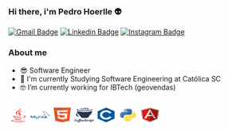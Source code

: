 ### Hi there, i'm Pedro Hoerlle 👽

[![Gmail Badge](https://img.shields.io/badge/Gmail-D14836?style=for-the-badge&logo=gmail&logoColor=white)](mailto:pedru.hoerlle@gmail.com)
[![Linkedin Badge](https://img.shields.io/badge/LinkedIn-0077B5?style=for-the-badge&logo=linkedin&logoColor=white&link=https://www.linkedin.com/in/pedro-hoerlle-42b91a204/)](https://www.linkedin.com/in/pedro-hoerlle-42b91a204/)
[![Instagram Badge](https://img.shields.io/badge/Instagram-E4405F?style=for-the-badge&logo=instagram&logoColor=white&link=https://www.instagram.com/pedrooo.hoerlle/)](https://www.instagram.com/pedrooo.hoerlle/)

### About me
- 😎 Software Engineer
- 🧐 I'm currently Studying Software Engineering at Católica SC
- 🤓 I’m currently working for IBTech (geovendas)


<div style="display: inline_block"><br>
  <img align="center" alt="Pedro-Java" height="30" width="40" src="https://raw.githubusercontent.com/devicons/devicon/master/icons/java/java-plain.svg">
  <img align="center" alt="Pedro-MySql" height="30" width="40" src="https://github.com/devicons/devicon/blob/master/icons/mysql/mysql-plain-wordmark.svg">
  <img align="center" alt="Pedro-HTML" height="30" width="40" src="https://raw.githubusercontent.com/devicons/devicon/master/icons/html5/html5-original.svg">
  <img align="center" alt="Pedro-Cs" height="30" width="40" src="https://github.com/devicons/devicon/blob/master/icons/coffeescript/coffeescript-original-wordmark.svg">
  <img align="center" alt="Pedro-C" height="30" width="40" src="https://raw.githubusercontent.com/devicons/devicon/master/icons/c/c-plain.svg">
  <img align="center" alt="Pedro-Python" height="30" width="40" src="https://raw.githubusercontent.com/devicons/devicon/master/icons/python/python-original.svg">
  <img align="center" alt="Pedro-AngularJS" height="30" width="40" src="https://github.com/devicons/devicon/blob/master/icons/angularjs/angularjs-original.svg">
</div>
